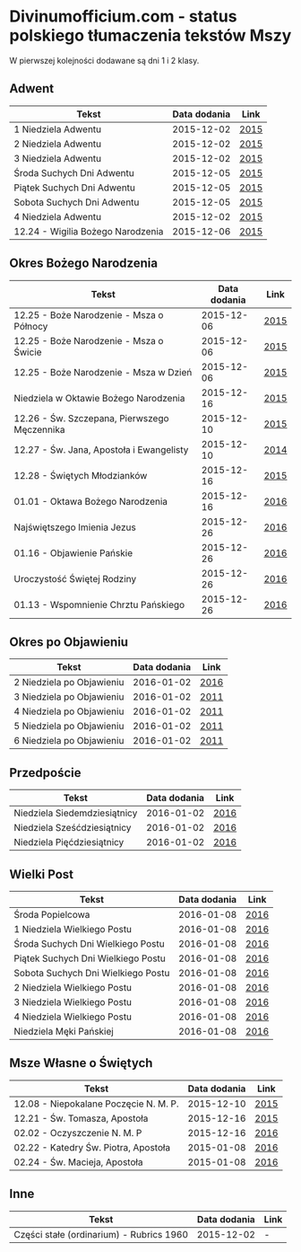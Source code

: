 # Divinumofficium.com - status polskiego tłumaczenia tekstów Mszy

W pierwszej kolejności dodawane są dni 1 i 2 klasy.

## Adwent

Tekst | Data dodania | Link
----- | -------------|-----
1 Niedziela Adwentu | 2015-12-02 | [2015](http://divinumofficium.com/cgi-bin/missa/missa.pl?lang2=Polski&Propers=1&date=11-29-2015)
2 Niedziela Adwentu | 2015-12-02 | [2015](http://divinumofficium.com/cgi-bin/missa/missa.pl?lang2=Polski&Propers=1&date=12-06-2015)
3 Niedziela Adwentu | 2015-12-02 | [2015](http://divinumofficium.com/cgi-bin/missa/missa.pl?lang2=Polski&Propers=1&date=12-13-2015)
Środa Suchych Dni Adwentu | 2015-12-05 | [2015](http://divinumofficium.com/cgi-bin/missa/missa.pl?lang2=Polski&Propers=1&date=12-16-2015)
Piątek Suchych Dni Adwentu | 2015-12-05 | [2015](http://divinumofficium.com/cgi-bin/missa/missa.pl?lang2=Polski&Propers=1&date=12-18-2015)
Sobota Suchych Dni Adwentu | 2015-12-05 | [2015](http://divinumofficium.com/cgi-bin/missa/missa.pl?lang2=Polski&Propers=1&date=12-19-2015)
4 Niedziela Adwentu | 2015-12-02 | [2015](http://divinumofficium.com/cgi-bin/missa/missa.pl?lang2=Polski&Propers=1&date=12-20-2015)
12.24 - Wigilia Bożego Narodzenia | 2015-12-06 | [2015](http://divinumofficium.com/cgi-bin/missa/missa.pl?lang2=Polski&Propers=1&date=12-24-2015)

## Okres Bożego Narodzenia

Tekst | Data dodania | Link
----- | -------------|-----
12.25 - Boże Narodzenie - Msza o Północy | 2015-12-06 | [2015](http://divinumofficium.com/cgi-bin/missa/missa.pl?lang2=Polski&Propers=1&date=12-25-2015&missanumber=1)
12.25 - Boże Narodzenie - Msza o Świcie | 2015-12-06 | [2015](http://divinumofficium.com/cgi-bin/missa/missa.pl?lang2=Polski&Propers=1&date=12-25-2015&missanumber=2)
12.25 - Boże Narodzenie - Msza w Dzień | 2015-12-06 | [2015](http://divinumofficium.com/cgi-bin/missa/missa.pl?lang2=Polski&Propers=1&date=12-25-2015&missanumber=3)
Niedziela w Oktawie Bożego Narodzenia | 2015-12-16 | [2015](http://divinumofficium.com/cgi-bin/missa/missa.pl?lang2=Polski&Propers=1&date=12-27-2015)
12.26 - Św. Szczepana, Pierwszego Męczennika | 2015-12-10 | [2015](http://divinumofficium.com/cgi-bin/missa/missa.pl?lang2=Polski&Propers=1&date=12-26-2015)
12.27 - Św. Jana, Apostoła i Ewangelisty | 2015-12-10 | [2014](http://divinumofficium.com/cgi-bin/missa/missa.pl?lang2=Polski&Propers=1&date=12-27-2014)
12.28 - Świętych Młodzianków | 2015-12-16 | [2015](http://divinumofficium.com/cgi-bin/missa/missa.pl?lang2=Polski&Propers=1&date=12-28-2015)
01.01 - Oktawa Bożego Narodzenia | 2015-12-16 | [2016](http://divinumofficium.com/cgi-bin/missa/missa.pl?lang2=Polski&Propers=1&date=01-01-2016)
Najświętszego Imienia Jezus | 2015-12-26 | [2016](http://divinumofficium.com/cgi-bin/missa/missa.pl?lang2=Polski&Propers=1&date=01-03-2016)
01.16 - Objawienie Pańskie | 2015-12-26 | [2016](http://divinumofficium.com/cgi-bin/missa/missa.pl?lang2=Polski&Propers=1&date=01-06-2016)
Uroczystość Świętej Rodziny | 2015-12-26 | [2016](http://divinumofficium.com/cgi-bin/missa/missa.pl?lang2=Polski&Propers=1&date=01-10-2016)
01.13 - Wspomnienie Chrztu Pańskiego | 2015-12-26 | [2016](http://divinumofficium.com/cgi-bin/missa/missa.pl?lang2=Polski&Propers=1&date=01-13-2016)

## Okres po Objawieniu

Tekst | Data dodania | Link
----- | -------------|-----
2 Niedziela po Objawieniu | 2016-01-02 | [2016](http://divinumofficium.com/cgi-bin/missa/missa.pl?lang2=Polski&Propers=1&date=01-17-2016)
3 Niedziela po Objawieniu | 2016-01-02 | [2011](http://divinumofficium.com/cgi-bin/missa/missa.pl?lang2=Polski&Propers=1&date=1-23-2011)
4 Niedziela po Objawieniu | 2016-01-02 | [2011](http://divinumofficium.com/cgi-bin/missa/missa.pl?lang2=Polski&Propers=1&date=01-30-2011)
5 Niedziela po Objawieniu | 2016-01-02 | [2011](http://divinumofficium.com/cgi-bin/missa/missa.pl?lang2=Polski&Propers=1&date=02-06-2011)
6 Niedziela po Objawieniu | 2016-01-02 | [2011](http://divinumofficium.com/cgi-bin/missa/missa.pl?lang2=Polski&Propers=1&date=02-13-2011)

## Przedpoście

Tekst | Data dodania | Link
----- | -------------|-----
Niedziela Siedemdziesiątnicy | 2016-01-02 | [2016](http://divinumofficium.com/cgi-bin/missa/missa.pl?lang2=Polski&Propers=1&date=01-24-2016)
Niedziela Sześćdziesiątnicy | 2016-01-02 | [2016](http://divinumofficium.com/cgi-bin/missa/missa.pl?lang2=Polski&Propers=1&date=01-31-2016)
Niedziela Pięćdziesiątnicy | 2016-01-02 | [2016](http://divinumofficium.com/cgi-bin/missa/missa.pl?lang2=Polski&Propers=1&date=02-07-2016)

## Wielki Post

Tekst | Data dodania | Link
----- | -------------|-----
Środa Popielcowa | 2016-01-08 | [2016](http://divinumofficium.com/cgi-bin/missa/missa.pl?lang2=Polski&Propers=1&date=2-10-2016)
1 Niedziela Wielkiego Postu | 2016-01-08 | [2016](http://divinumofficium.com/cgi-bin/missa/missa.pl?lang2=Polski&Propers=1&date=2-14-2016)
Środa Suchych Dni Wielkiego Postu | 2016-01-08 | [2016](http://divinumofficium.com/cgi-bin/missa/missa.pl?lang2=Polski&Propers=1&date=2-17-2016)
Piątek Suchych Dni Wielkiego Postu | 2016-01-08 | [2016](http://divinumofficium.com/cgi-bin/missa/missa.pl?lang2=Polski&Propers=1&date=2-19-2016)
Sobota Suchych Dni Wielkiego Postu | 2016-01-08 | [2016](http://divinumofficium.com/cgi-bin/missa/missa.pl?lang2=Polski&Propers=1&date=2-20-2016)
2 Niedziela Wielkiego Postu | 2016-01-08 | [2016](http://divinumofficium.com/cgi-bin/missa/missa.pl?lang2=Polski&Propers=1&date=2-21-2016)
3 Niedziela Wielkiego Postu | 2016-01-08 | [2016](http://divinumofficium.com/cgi-bin/missa/missa.pl?lang2=Polski&Propers=1&date=2-28-2016)
4 Niedziela Wielkiego Postu | 2016-01-08 | [2016](http://divinumofficium.com/cgi-bin/missa/missa.pl?lang2=Polski&Propers=1&date=3-6-2016)
Niedziela Męki Pańskiej | 2016-01-08 | [2016](http://divinumofficium.com/cgi-bin/missa/missa.pl?lang2=Polski&Propers=1&date=3-13-2016)

## Msze Własne o Świętych

Tekst | Data dodania | Link
----- | -------------|-----
12.08 - Niepokalane Poczęcie N. M. P. | 2015-12-10 | [2015](http://divinumofficium.com/cgi-bin/missa/missa.pl?lang2=Polski&Propers=1&date=12-08-2015)
12.21 - Św. Tomasza, Apostoła | 2015-12-16 | [2015](http://divinumofficium.com/cgi-bin/missa/missa.pl?lang2=Polski&Propers=1&date=12-21-2015)
02.02 - Oczyszczenie N. M. P | 2015-12-16 | [2016](http://divinumofficium.com/cgi-bin/missa/missa.pl?lang2=Polski&Propers=1&date=02-02-2016)
02.22 - Katedry Św. Piotra, Apostoła | 2015-01-08 | [2016](http://divinumofficium.com/cgi-bin/missa/missa.pl?lang2=Polski&Propers=1&date=2-22-2016)
02.24 - Św. Macieja, Apostoła | 2015-01-08 | [2016](http://divinumofficium.com/cgi-bin/missa/missa.pl?lang2=Polski&Propers=1&date=2-25-2016)

## Inne

Tekst | Data dodania | Link
----- | -------------|-----
Części stałe (ordinarium) - Rubrics 1960 | 2015-12-02 | -
